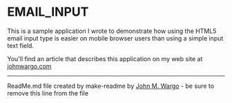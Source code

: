 EMAIL_INPUT
===========
This is a sample application I wrote to demonstrate how using the HTML5 email input type is easier on mobile browser users than using a simple input text field. 

You'll find an article that describes this application on my web site at [johnwargo.com](http://www.johnwargo.com/mobile-development/email-input-on-the-web.html) 

* * *

ReadMe.md file created by make-readme by [John M. Wargo](http://www.johnwargo.com) - be sure to remove this line from the file